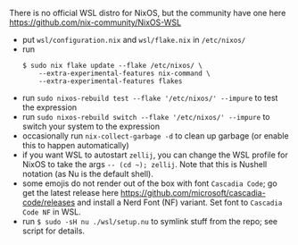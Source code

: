 There is no official WSL distro for NixOS, but the community have one here https://github.com/nix-community/NixOS-WSL
- put `wsl/configuration.nix` and `wsl/flake.nix` in `/etc/nixos/`
- run
  ```
  $ sudo nix flake update --flake /etc/nixos/ \
      --extra-experimental-features nix-command \
      --extra-experimental-features flakes
  ```
- run `sudo nixos-rebuild test --flake '/etc/nixos/' --impure` to test the expression
- run `sudo nixos-rebuild switch --flake '/etc/nixos/' --impure` to switch your system to the expression
- occasionally run `nix-collect-garbage -d` to clean up garbage (or enable this to happen automatically)
- if you want WSL to autostart `zellij`, you can change the WSL profile for NixOS to take the args `-- (cd ~); zellij`.
  Note that this is Nushell notation (as Nu is the default shell).
- some emojis do not render out of the box with font `Cascadia Code`;
  go get the latest release here https://github.com/microsoft/cascadia-code/releases and install a Nerd Font (NF) variant.
  Set font to `Cascadia Code NF` in WSL.
- run `$ sudo -sH nu ./wsl/setup.nu` to symlink stuff from the repo; see script for details.
